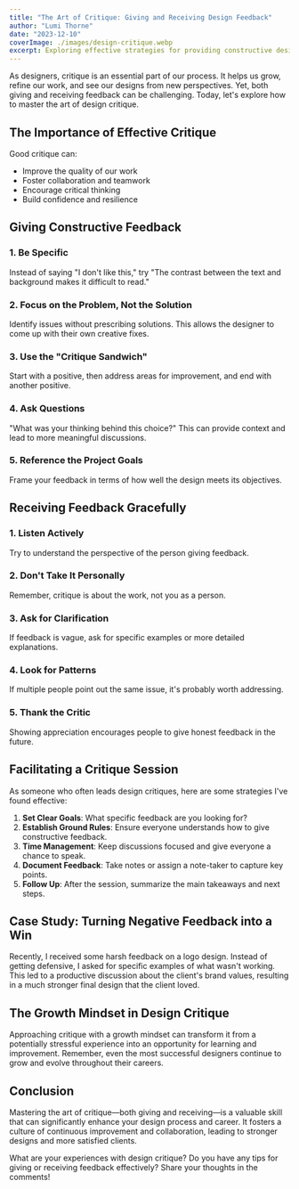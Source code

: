 ```yaml
---
title: "The Art of Critique: Giving and Receiving Design Feedback"
author: "Lumi Thorne"
date: "2023-12-10"
coverImage: ./images/design-critique.webp
excerpt: Exploring effective strategies for providing constructive design feedback and gracefully handling criticism of your own work.
---
```


As designers, critique is an essential part of our process. It helps us grow, refine our work, and see our designs from new perspectives. Yet, both giving and receiving feedback can be challenging. Today, let's explore how to master the art of design critique.

## The Importance of Effective Critique

Good critique can:

- Improve the quality of our work
- Foster collaboration and teamwork
- Encourage critical thinking
- Build confidence and resilience

## Giving Constructive Feedback

### 1. Be Specific

Instead of saying "I don't like this," try "The contrast between the text and background makes it difficult to read."

### 2. Focus on the Problem, Not the Solution

Identify issues without prescribing solutions. This allows the designer to come up with their own creative fixes.

### 3. Use the "Critique Sandwich"

Start with a positive, then address areas for improvement, and end with another positive.

### 4. Ask Questions

"What was your thinking behind this choice?" This can provide context and lead to more meaningful discussions.

### 5. Reference the Project Goals

Frame your feedback in terms of how well the design meets its objectives.

## Receiving Feedback Gracefully

### 1. Listen Actively

Try to understand the perspective of the person giving feedback.

### 2. Don't Take It Personally

Remember, critique is about the work, not you as a person.

### 3. Ask for Clarification

If feedback is vague, ask for specific examples or more detailed explanations.

### 4. Look for Patterns

If multiple people point out the same issue, it's probably worth addressing.

### 5. Thank the Critic

Showing appreciation encourages people to give honest feedback in the future.

## Facilitating a Critique Session

As someone who often leads design critiques, here are some strategies I've found effective:

1. **Set Clear Goals**: What specific feedback are you looking for?
2. **Establish Ground Rules**: Ensure everyone understands how to give constructive feedback.
3. **Time Management**: Keep discussions focused and give everyone a chance to speak.
4. **Document Feedback**: Take notes or assign a note-taker to capture key points.
5. **Follow Up**: After the session, summarize the main takeaways and next steps.

## Case Study: Turning Negative Feedback into a Win

Recently, I received some harsh feedback on a logo design. Instead of getting defensive, I asked for specific examples of what wasn't working. This led to a productive discussion about the client's brand values, resulting in a much stronger final design that the client loved.

## The Growth Mindset in Design Critique

Approaching critique with a growth mindset can transform it from a potentially stressful experience into an opportunity for learning and improvement. Remember, even the most successful designers continue to grow and evolve throughout their careers.

## Conclusion

Mastering the art of critique—both giving and receiving—is a valuable skill that can significantly enhance your design process and career. It fosters a culture of continuous improvement and collaboration, leading to stronger designs and more satisfied clients.

What are your experiences with design critique? Do you have any tips for giving or receiving feedback effectively? Share your thoughts in the comments!
